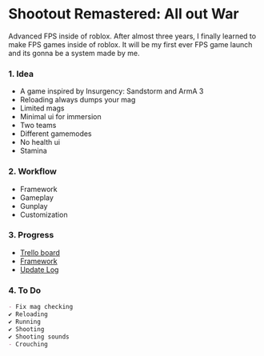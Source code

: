 # Shootout Remastered: All out War
Advanced FPS inside of roblox.
After almost three years, I finally learned to make FPS games inside of roblox.
It will be my first ever FPS game launch and its gonna be a system made by me.

### 1. Idea
- A game inspired by Insurgency: Sandstorm and ArmA 3
- Reloading always dumps your mag
- Limited mags
- Minimal ui for immersion
- Two teams
- Different gamemodes
- No health ui
- Stamina

### 2. Workflow
- Framework
- Gameplay
- Gunplay
- Customization

### 3. Progress
- [Trello board](https://trello.com/b/mRVDuOby/advanced-fps)
- [Framework](https://github.com/Stormtrooperhelmet/framework/blob/framework/framework.md)
- [Update Log](https://github.com/Stormtrooperhelmet/Shootout-Remastered-All-out-War/blob/ea855bcaef5ef2dbbf8f4c8a5589cfc9544deb3a/README.md)

### 4. To Do
```markdown
- Fix mag checking
✔ Reloading
✔ Running
✔ Shooting
✔ Shooting sounds
- Crouching
```
